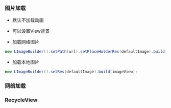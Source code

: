 ### 图片加载

- 默认不加载动画
- 可以设置View背景

- 加载网络图片

```java
new LImageBuilder().setPath(url).setPlaceHolderRes(defaultImage).build(imageView);
```

- 加载本地图片

```java
new LImageBuilder().setRes(defaultImage).build(imageView);
```

### 网络加载

### RecycleView
